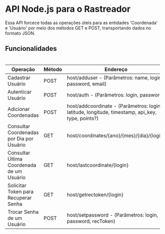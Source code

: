 # API Node.js para o Rastreador

Essa API forcece todas as operações úteis para as entidades 'Coordenada' e 'Usuário' por meio dos métodos GET e POST, transportando dados no formato JSON.

## Funcionalidades
#
| Operação | Método | Endereço |
| ------ | ------ | ------ |
| Cadastrar Usuário | POST | host/adduser - (Parâmetros: name, login, password, email) |
| Autenticar Usuário | POST | host/auth - (Parâmetros: login, password) |
| Adicionar Coordenadas | POST | host/addcoordinate - (Parâmetros: login, latitude, longitude, timestamp, api_key, type, points?) |
| Consultar Coordenadas por Dia por Usuário | GET | host/coordinates/{ano}/{mes}/{dia}/{login} |
| Consultar Última Coordenada de um Usuário | GET | host/lastcoordinate/{login} |
| Solicitar Token para Recuperar Senha | GET | host/getrectoken/{login} |
| Trocar Senha de um Usuário | POST | host/setpassword - (Parâmetros: login, password, recToken) |
